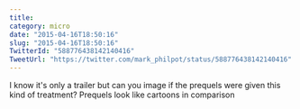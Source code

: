 ```yaml
---
title: 
category: micro
date: "2015-04-16T18:50:16"
slug: "2015-04-16T18:50:16"
TwitterId: "588776438142140416"
TweetUrl: "https://twitter.com/mark_philpot/status/588776438142140416"
---
```


I know it's only a trailer but can you image if the prequels were given this
kind of treatment? Prequels look like cartoons in comparison
